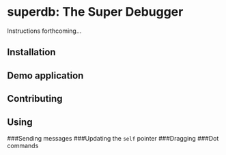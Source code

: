 superdb: The Super Debugger
===========================

Instructions forthcoming…


Installation
------------

Demo application
----------------

Contributing
------------

Using
-----

###Sending messages
###Updating the `self` pointer
###Dragging
###Dot commands

